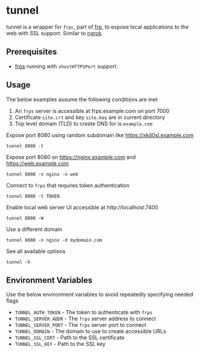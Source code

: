 # tunnel


tunnel is a wrapper for `frpc`, part of [frp](https://github.com/fatedier/frp), to expose local applications to the web with SSL support. Similar to [ngrok](https://ngrok.com/docs/getting-started/).


## Prerequisites


- [frps](https://github.com/fatedier/frp?tab=readme-ov-file#accessing-internal-web-services-with-custom-domains-in-lan) running with `vhostHTTPSPort` support.


## Usage


The below examples assume the following conditions are met

1. An `frps` server is accessible at frps.example.com on port 7000
1. Certificate `site.crt` and key `site.key` are in current directory
1. Top level domain (TLD) to create DNS for is `example.com`

Expose port 8080 using random subdomain like https://xkd0sl.example.com
```console
tunnel 8080 -t
```

Expose port 8080 on https://nginx.example.com and https://web.example.com
```console
tunnel 8080 -n nginx -n web
```

Connect to `frps` that requires token authentication
```console
tunnel 8080 -t TOKEN
```

Enable local web server UI accessible at http://localhost:7400
```console
tunnel 8080 -W
```

Use a different domain
```console
tunnel 8080 -n nginx -d mydomain.com
```

See all available options
```console
tunnel -h
```


## Environment Variables

Use the below environment variables to avoid repeatedly specifying needed flags

- `TUNNEL_AUTH_TOKEN` - The token to authenticate with `frps`
- `TUNNEL_SERVER_ADDR` - The `frps` server address to connect
- `TUNNEL_SERVER_PORT` - The `frps` server port to connect
- `TUNNEL_DOMAIN` - The domain to use to create accessible URLs
- `TUNNEL_SSL_CERT` - Path to the SSL certificate
- `TUNNEL_SSL_KEY` - Path to the SSL key

